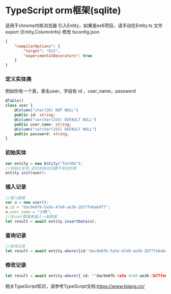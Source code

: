 # TypeScript orm框架(sqlite) 
适用于chrome内核浏览器
引入Entity，如果是es6项目，请手动在Entity.ts 文件 export {Entity,ColumnInfo}
修改 tsconfig.json
``` json
{
    "compilerOptions": {
        "target": "ES5",
        "experimentalDecorators": true
    }
}
```


### 定义实体类
例如你有一个表，表名user，字段有 id ，user_name，password


``` typescript
@Table()
class user {
    @Column("char(36) NOT NULL")
    public id: string;
    @Column("varchar(255) DEFAULT NULL")
    public user_name: string;
    @Column("varchar(255) DEFAULT NULL")
    public password: string;
}
```

### 初始实体
``` typescript
var entity = new Entity("TestDb");
//初始化实体,此时会自动创建不存在的表
entity.init(user);
```
### 插入记录
``` typescript
//插入数据
var u = new user();
u.id = "dac9e8fb-5a5e-47e0-ae36-2b77fe6a6df7";
u.user_name = "小明";
//往user数据表插入一条数据
let result = await entity.insertData(u);
```
### 查询记录
``` typescript
//查询记录
let result = await entity.where({id:"dac9e8fb-5a5e-47e0-ae36-2b77fe6a6df7"}).getData(); 
```
### 修改记录
``` typescript
let result = await entity.where({ id: ""dac9e8fb-5a5e-47e0-ae36-2b77fe6a6df7"" }).updateData(u);
```
相关TypeScript知识，请参考TypeScript文档:https://www.tslang.cn/
